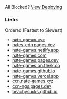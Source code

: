 All Blocked? [View Deploying](https://github.com/nate-games/nate-games.github.io/wiki/Deploying)
### Links
Ordered (Fastest to Slowest)
- [nate-games.xyz](https://nate-games.xyz)
- [nates-cdn.pages.dev](https://nates-cdn.pages.dev)
- [nate-games.netlify.app](https://nate-games.netlify.app/)
- [nate-games.com](http://nate-games.com)
- [nate-games.pages.dev](https://nate-games.pages.dev)
- [nate-games.on.fleek.co](http://nate-games.on.fleek.co)
- [nate-games.github.io](https://nate-games.github.io)
- [nate-games.vercel.app](https://nate-games.vercel.app)
- [cdn.nate-games.xyz](https://cdn.nate-games.xyz)
- [cdn-ngs.pages.dev](https://cdn-ngs.pages.dev)
- [beachysucks.github.io](http://beachysucks.github.io)